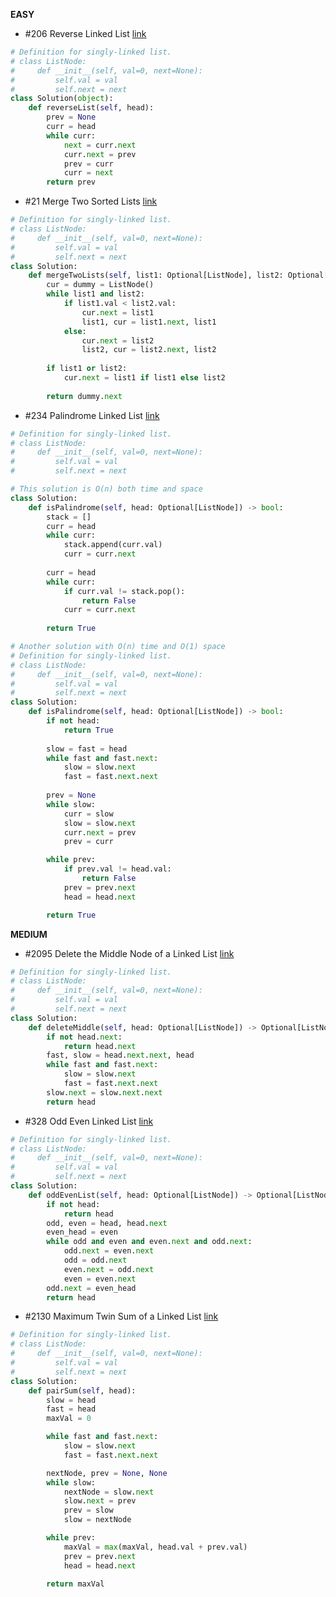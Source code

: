 __EASY__ 

- #206 Reverse Linked List [link](https://leetcode.com/problems/reverse-linked-list/?envType=study-plan-v2&envId=leetcode-75)
```python
# Definition for singly-linked list.
# class ListNode:
#     def __init__(self, val=0, next=None):
#         self.val = val
#         self.next = next
class Solution(object):
    def reverseList(self, head):
        prev = None
        curr = head
        while curr:
            next = curr.next
            curr.next = prev
            prev = curr
            curr = next
        return prev     
```


- #21 Merge Two Sorted Lists [link](https://leetcode.com/problems/merge-two-sorted-lists/description/)
```python
# Definition for singly-linked list.
# class ListNode:
#     def __init__(self, val=0, next=None):
#         self.val = val
#         self.next = next
class Solution:
    def mergeTwoLists(self, list1: Optional[ListNode], list2: Optional[ListNode]) -> Optional[ListNode]:
        cur = dummy = ListNode()
        while list1 and list2:               
            if list1.val < list2.val:
                cur.next = list1
                list1, cur = list1.next, list1
            else:
                cur.next = list2
                list2, cur = list2.next, list2
                
        if list1 or list2:
            cur.next = list1 if list1 else list2
            
        return dummy.next
```


- #234 Palindrome Linked List [link](https://leetcode.com/problems/palindrome-linked-list/description/)
```python
# Definition for singly-linked list.
# class ListNode:
#     def __init__(self, val=0, next=None):
#         self.val = val
#         self.next = next

# This solution is O(n) both time and space 
class Solution:
    def isPalindrome(self, head: Optional[ListNode]) -> bool:
        stack = []
        curr = head
        while curr:
            stack.append(curr.val)
            curr = curr.next
        
        curr = head
        while curr:
            if curr.val != stack.pop():
                return False
            curr = curr.next
            
        return True

# Another solution with O(n) time and O(1) space
# Definition for singly-linked list.
# class ListNode:
#     def __init__(self, val=0, next=None):
#         self.val = val
#         self.next = next
class Solution:
    def isPalindrome(self, head: Optional[ListNode]) -> bool:
        if not head:
            return True
        
        slow = fast = head
        while fast and fast.next:
            slow = slow.next
            fast = fast.next.next
        
        prev = None
        while slow:
            curr = slow
            slow = slow.next
            curr.next = prev
            prev = curr

        while prev:
            if prev.val != head.val:
                return False 
            prev = prev.next
            head = head.next

        return True
```


__MEDIUM__ 

- #2095 Delete the Middle Node of a Linked List [link](https://leetcode.com/problems/delete-the-middle-node-of-a-linked-list/?envType=study-plan-v2&envId=leetcode-75)
```python
# Definition for singly-linked list.
# class ListNode:
#     def __init__(self, val=0, next=None):
#         self.val = val
#         self.next = next
class Solution:
    def deleteMiddle(self, head: Optional[ListNode]) -> Optional[ListNode]:  
        if not head.next:
            return head.next
        fast, slow = head.next.next, head
        while fast and fast.next:
            slow = slow.next
            fast = fast.next.next
        slow.next = slow.next.next
        return head
```

- #328 Odd Even Linked List [link](https://leetcode.com/problems/odd-even-linked-list/?envType=study-plan-v2&envId=leetcode-75)
```python
# Definition for singly-linked list.
# class ListNode:
#     def __init__(self, val=0, next=None):
#         self.val = val
#         self.next = next
class Solution:
    def oddEvenList(self, head: Optional[ListNode]) -> Optional[ListNode]:
        if not head:
            return head
        odd, even = head, head.next
        even_head = even
        while odd and even and even.next and odd.next:
            odd.next = even.next
            odd = odd.next
            even.next = odd.next
            even = even.next
        odd.next = even_head
        return head
```

- #2130 Maximum Twin Sum of a Linked List [link](https://leetcode.com/problems/maximum-twin-sum-of-a-linked-list/?envType=study-plan-v2&envId=leetcode-75)
```python
# Definition for singly-linked list.
# class ListNode:
#     def __init__(self, val=0, next=None):
#         self.val = val
#         self.next = next
class Solution:
    def pairSum(self, head):
        slow = head
        fast = head
        maxVal = 0

        while fast and fast.next:
            slow = slow.next
            fast = fast.next.next

        nextNode, prev = None, None
        while slow:
            nextNode = slow.next
            slow.next = prev
            prev = slow
            slow = nextNode

        while prev:
            maxVal = max(maxVal, head.val + prev.val)
            prev = prev.next
            head = head.next

        return maxVal
        
```

